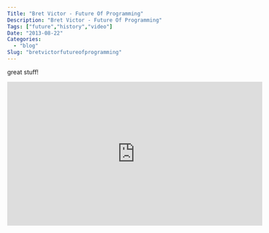 ```yaml
---
Title: "Bret Victor - Future Of Programming"
Description: "Bret Victor - Future Of Programming"
Tags: ["future","history","video"]
Date: "2013-08-22"
Categories:
  - "blog"
Slug: "bretvictorfutureofprogramming"
---
```

<p>great stuff!</p><p><iframe src="http://player.vimeo.com/video/71278954" width="590" height="332" frameborder="0" webkitAllowFullScreen mozallowfullscreen allowFullScreen></iframe></p>
